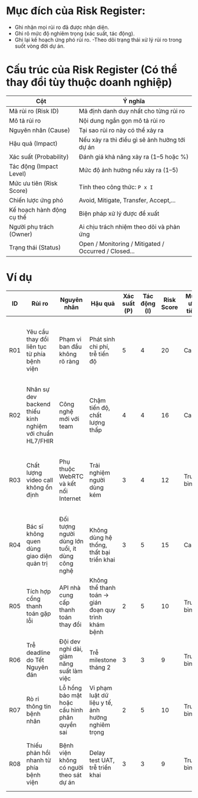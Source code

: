 # Mục đích của Risk Register:
- Ghi nhận mọi rủi ro đã được nhận diện.
- Ghi rõ mức độ nghiêm trọng (xác suất, tác động).
- Ghi lại kế hoạch ứng phó rủi ro.
-Theo dõi trạng thái xử lý rủi ro trong suốt vòng đời dự án.

# Cấu trúc của Risk Register (Có thể thay đổi tùy thuộc doanh nghiệp)

| Cột                       | Ý nghĩa                                              |
| ------------------------- | ---------------------------------------------------- |
| Mã rủi ro (Risk ID)       | Mã định danh duy nhất cho từng rủi ro                |
| Mô tả rủi ro              | Nội dung ngắn gọn mô tả rủi ro                       |
| Nguyên nhân (Cause)       | Tại sao rủi ro này có thể xảy ra                     |
| Hậu quả (Impact)          | Nếu xảy ra thì điều gì sẽ ảnh hưởng tới dự án        |
| Xác suất (Probability)    | Đánh giá khả năng xảy ra (1–5 hoặc %)                |
| Tác động (Impact Level)   | Mức độ ảnh hưởng nếu xảy ra (1–5)                    |
| Mức ưu tiên (Risk Score)  | Tính theo công thức: `P x I`                         |
| Chiến lược ứng phó        | Avoid, Mitigate, Transfer, Accept,...                |
| Kế hoạch hành động cụ thể | Biện pháp xử lý được đề xuất                         |
| Người phụ trách (Owner)   | Ai chịu trách nhiệm theo dõi và phản ứng             |
| Trạng thái (Status)       | Open / Monitoring / Mitigated / Occurred / Closed... |

# Ví dụ
| ID  | Rủi ro                                                   | Nguyên nhân                                      | Hậu quả                                              | Xác suất (P) | Tác động (I) | Risk Score | Mức ưu tiên | Chiến lược | Biện pháp cụ thể                                                           | Người phụ trách | Trạng thái |
| --- | -------------------------------------------------------- | ------------------------------------------------ | ---------------------------------------------------- | ------------ | ------------ | ---------- | ----------- | ---------- | -------------------------------------------------------------------------- | --------------- | ---------- |
| R01 | Yêu cầu thay đổi liên tục từ phía bệnh viện              | Phạm vi ban đầu không rõ ràng                    | Phát sinh chi phí, trễ tiến độ                       | 5            | 4            | 20         | Cao         | Mitigate   | Tổ chức workshop xác định yêu cầu rõ ràng; quản lý thay đổi theo quy trình | BA (Phương)     | Open       |
| R02 | Nhân sự dev backend thiếu kinh nghiệm với chuẩn HL7/FHIR | Công nghệ mới với team                           | Chậm tiến độ, chất lượng thấp                        | 4            | 4            | 16         | Cao         | Mitigate   | Đào tạo nội bộ và mời chuyên gia tư vấn chuẩn dữ liệu y tế                 | Dev lead (Tuấn) | Open       |
| R03 | Chất lượng video call không ổn định                      | Phụ thuộc WebRTC và kết nối Internet             | Trải nghiệm người dùng kém                           | 3            | 4            | 12         | Trung bình  | Mitigate   | Dùng server media relay, kiểm thử kỹ thuật mạng ở nhiều vùng               | DevOps (Hải)    | Open       |
| R04 | Bác sĩ không quen dùng giao diện quản trị                | Đối tượng người dùng lớn tuổi, ít dùng công nghệ | Không dùng hệ thống, thất bại triển khai             | 3            | 5            | 15         | Cao         | Mitigate   | Tổ chức đào tạo trực tiếp + làm video hướng dẫn ngắn                       | PM (Dũng)       | Open       |
| R05 | Tích hợp cổng thanh toán gặp lỗi                         | API nhà cung cấp thanh toán thay đổi             | Không thể thanh toán → gián đoạn quy trình khám bệnh | 2            | 5            | 10         | Trung bình  | Transfer   | Ký hợp đồng SLA với nhà cung cấp; test kỹ ở môi trường staging             | Dev (Trung)     | Open       |
| R06 | Trễ deadline do Tết Nguyên đán                           | Đội dev nghỉ dài, giảm năng suất làm việc        | Trễ milestone tháng 2                                | 3            | 3            | 9          | Trung bình  | Accept     | Lập kế hoạch buffer thời gian trước và sau Tết                             | PM (Dũng)       | Monitoring |
| R07 | Rò rỉ thông tin bệnh nhân                                | Lỗ hổng bảo mật hoặc cấu hình phân quyền sai     | Vi phạm luật dữ liệu y tế, ảnh hưởng nghiêm trọng    | 2            | 5            | 10         | Trung bình  | Transfer   | Kiểm thử bảo mật + thuê pen-test; mã hóa dữ liệu nhạy cảm                  | QA Lead (Hương) | Open       |
| R08 | Thiếu phản hồi nhanh từ phía bệnh viện                   | Bệnh viện không có người theo sát dự án          | Delay test UAT, trễ triển khai                       | 3            | 3            | 9          | Trung bình  | Mitigate   | Chỉ định đầu mối liên lạc chuyên trách từ phía bệnh viện                   | PM (Dũng)       | Open       |

